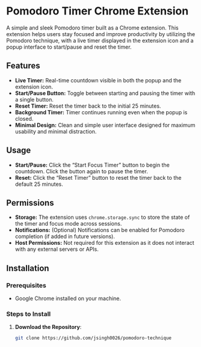 # Pomodoro Timer Chrome Extension

A simple and sleek Pomodoro timer built as a Chrome extension. This extension helps users stay focused and improve productivity by utilizing the Pomodoro technique, with a live timer displayed in the extension icon and a popup interface to start/pause and reset the timer.

## Features

- **Live Timer:** Real-time countdown visible in both the popup and the extension icon.
- **Start/Pause Button:** Toggle between starting and pausing the timer with a single button.
- **Reset Timer:** Reset the timer back to the initial 25 minutes.
- **Background Timer:** Timer continues running even when the popup is closed.
- **Minimal Design:** Clean and simple user interface designed for maximum usability and minimal distraction.

## Usage

- **Start/Pause:** Click the “Start Focus Timer” button to begin the countdown. Click the button again to pause the timer.
- **Reset:** Click the “Reset Timer” button to reset the timer back to the default 25 minutes.

## Permissions

- **Storage:** The extension uses `chrome.storage.sync` to store the state of the timer and focus mode across sessions.
- **Notifications:** (Optional) Notifications can be enabled for Pomodoro completion (if added in future versions).
- **Host Permissions:** Not required for this extension as it does not interact with any external servers or APIs.

## Installation

### Prerequisites

- Google Chrome installed on your machine.

### Steps to Install

1. **Download the Repository**:
   ```bash
   git clone https://github.com/jsingh0026/pomodoro-technique
   ```
